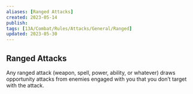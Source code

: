 ```yaml
---
aliases: [Ranged Attacks]
created: 2023-05-14
publish: 
tags: [13A/Combat/Rules/Attacks/General/Ranged]
updated: 2023-05-30
---
```


## Ranged Attacks

Any ranged attack (weapon, spell, power, ability, or whatever) draws opportunity attacks from enemies engaged with you that you don’t target with the attack.